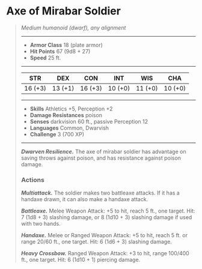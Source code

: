 # Axe of Mirabar Soldier
>*Medium humanoid (dwarf), any alignment*
>___
>- **Armor Class** 18 (plate armor)
>- **Hit Points** 67 (9d8 + 27)
>- **Speed** 25 ft. 
>___
>|STR|DEX|CON|INT|WIS|CHA|
>|:---:|:---:|:---:|:---:|:---:|:---:|
>|16 (+3)|13 (+1)|16 (+3)|10 (+0)|11 (+0)|10 (+0)|
>___
>- **Skills** Athletics +5, Perception +2
>- **Damage Resistances** poison
>- **Senses** darkvision 60 ft., passive Perception 12
>- **Languages** Common, Dwarvish
>- **Challenge** 3 (700 XP)
>___
>***Dwarven Resilience.*** The axe of mirabar soldier has advantage on saving throws against poison, and has resistance against poison damage.  
>
>### Actions
>***Multiattack.*** The soldier makes two battleaxe attacks. If it has a handaxe drawn, it can also make a handaxe attack.  
>
>***Battleaxe.*** Melee Weapon Attack: +5 to hit, reach 5 ft., one target. Hit: 7 (1d8 + 3) slashing damage, or 8 (1d10 + 3) slashing damage if used with two hands.  
>
>***Handaxe.*** Melee  or Ranged Weapon Attack: +5 to hit, reach 5 ft. or range 20/60 ft., one target. Hit: 6 (1d6 + 3) slashing damage.  
>
>***Heavy Crossbow.*** Ranged Weapon Attack: +3 to hit, range 100/400 ft., one target. Hit: 6 (1d10 + 1) piercing damage.